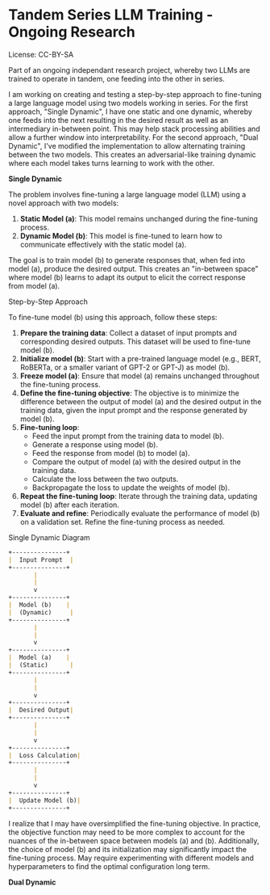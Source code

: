 # Tandem Series LLM Training - Ongoing Research
License: CC-BY-SA

Part of an ongoing independant research project, whereby two LLMs are trained to operate in tandem, one feeding into the other in series.

I am working on creating and testing a step-by-step approach to fine-tuning a large language model using two models working in series. For the first approach, "Single Dynamic", I have one static and one dynamic, whereby one feeds into the next resulting in the desired result as well as an intermediary in-between point. This may help stack processing abilities and allow a further window into interpretability. For the second approach, "Dual Dynamic", I've modified the implementation to allow alternating training between the two models. This creates an adversarial-like training dynamic where each model takes turns learning to work with the other.

**Single Dynamic**

The problem involves fine-tuning a large language model (LLM) using a novel approach with two models:

1. **Static Model (a)**: This model remains unchanged during the fine-tuning process.
2. **Dynamic Model (b)**: This model is fine-tuned to learn how to communicate effectively with the static model (a).

The goal is to train model (b) to generate responses that, when fed into model (a), produce the desired output. This creates an "in-between space" where model (b) learns to adapt its output to elicit the correct response from model (a).

Step-by-Step Approach

To fine-tune model (b) using this approach, follow these steps:

1. **Prepare the training data**: Collect a dataset of input prompts and corresponding desired outputs. This dataset will be used to fine-tune model (b).
2. **Initialize model (b)**: Start with a pre-trained language model (e.g., BERT, RoBERTa, or a smaller variant of GPT-2 or GPT-J) as model (b).
3. **Freeze model (a)**: Ensure that model (a) remains unchanged throughout the fine-tuning process.
4. **Define the fine-tuning objective**: The objective is to minimize the difference between the output of model (a) and the desired output in the training data, given the input prompt and the response generated by model (b).
5. **Fine-tuning loop**:
	* Feed the input prompt from the training data to model (b).
	* Generate a response using model (b).
	* Feed the response from model (b) to model (a).
	* Compare the output of model (a) with the desired output in the training data.
	* Calculate the loss between the two outputs.
	* Backpropagate the loss to update the weights of model (b).
6. **Repeat the fine-tuning loop**: Iterate through the training data, updating model (b) after each iteration.
7. **Evaluate and refine**: Periodically evaluate the performance of model (b) on a validation set. Refine the fine-tuning process as needed.

Single Dynamic Diagram
```markdown
+---------------+
|  Input Prompt  |
+---------------+
       |
       |
       v
+---------------+
|  Model (b)    |
|  (Dynamic)     |
+---------------+
       |
       |
       v
+---------------+
|  Model (a)    |
|  (Static)      |
+---------------+
       |
       |
       v
+---------------+
|  Desired Output|
+---------------+
       |
       |
       v
+---------------+
|  Loss Calculation|
+---------------+
       |
       |
       v
+---------------+
|  Update Model (b)|
+---------------+
```

I realize that I may have oversimplified the fine-tuning objective. In practice, the objective function may need to be more complex to account for the nuances of the in-between space between models (a) and (b). Additionally, the choice of model (b) and its initialization may significantly impact the fine-tuning process. May require experimenting with different models and hyperparameters to find the optimal configuration long term.

**Dual Dynamic**

